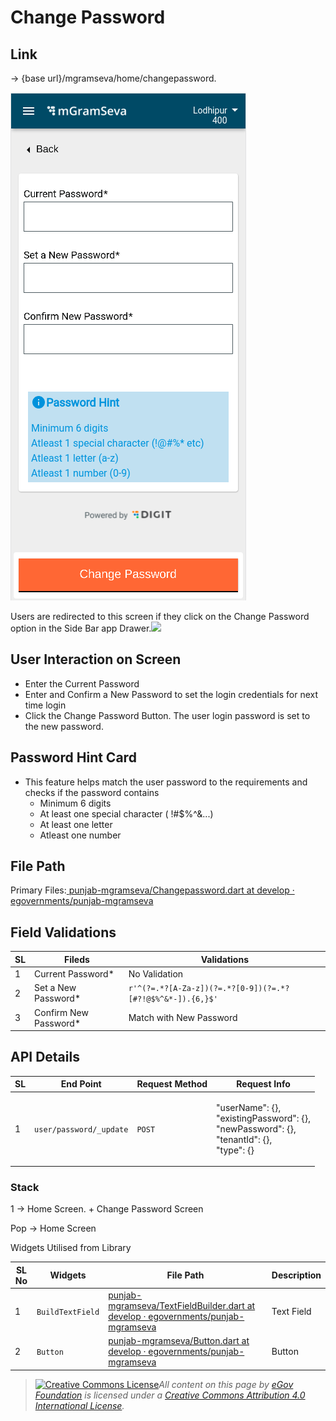# Change Password

## **Link**&#x20;

→ {base url}/mgramseva/home/changepassword.

![](<../../../../.gitbook/assets/image (60).png>)

Users are redirected to this screen if they click on the Change Password option in the Side Bar app Drawer.![](blob:https://digit-discuss.atlassian.net/ab0d2124-264f-4e7e-825a-6da61e034076#media-blob-url=true\&id=b1d71015-4630-47b9-a673-6bc5b8c40589\&collection=contentId-1925546002\&contextId=1925546002\&mimeType=image%2Fpng\&name=ChangePassword.png\&size=40193\&width=377\&height=813\&alt=)

## **User Interaction on Screen**

* Enter the Current Password
* Enter and Confirm a New Password to set the login credentials for next time login
* Click the Change Password Button. The user login password is set to the new password.

## **Password Hint Card**

* This feature helps match the user password to the requirements and checks if the password contains
  * Minimum 6 digits
  * At least one special character ( !#$%^&...)
  * At least one letter
  * Atleast one number

## **File Path**

Primary Files:[ <img src="https://github.com/fluidicon.png" alt="" data-size="line">punjab-mgramseva/Changepassword.dart at develop · egovernments/punjab-mgramseva](https://github.com/egovernments/punjab-mgramseva/blob/develop/frontend/mgramseva/lib/screeens/ChangePassword/Changepassword.dart)

## **Field Validations**

| **SL** | **Fileds**             | **Validations**                                            |
| ------ | ---------------------- | ---------------------------------------------------------- |
| 1      | Current Password\*     | No Validation                                              |
| 2      | Set a New Password\*   | `r'^(?=.*?[A-Za-z])(?=.*?[0-9])(?=.*?[#?!@$%^&*-]).{6,}$'` |
| 3      | Confirm New Password\* | Match with New Password                                    |

## **API Details**

| **SL** | **End Point**           | **Request Method** | **Request Info**                                                                                         |
| ------ | ----------------------- | ------------------ | -------------------------------------------------------------------------------------------------------- |
| 1      | `user/password/_update` | `POST`             | <p>"userName": {},<br>"existingPassword": {},<br>"newPassword": {},<br>"tenantId": {},<br>"type": {}</p> |

### **Stack**

1 → Home Screen. + Change Password Screen

Pop → Home Screen

Widgets Utilised from Library

| **SL No** | **Widgets**      | **File Path**                                                                                                                                                                                                                                                               | **Description** |
| --------- | ---------------- | --------------------------------------------------------------------------------------------------------------------------------------------------------------------------------------------------------------------------------------------------------------------------- | --------------- |
| 1         | `BuildTextField` | [<img src="https://github.com/fluidicon.png" alt="" data-size="line">punjab-mgramseva/TextFieldBuilder.dart at develop · egovernments/punjab-mgramseva](https://github.com/egovernments/punjab-mgramseva/blob/develop/frontend/mgramseva/lib/widgets/TextFieldBuilder.dart) | Text Field      |
| 2         | `Button`         | [<img src="https://github.com/fluidicon.png" alt="" data-size="line">punjab-mgramseva/Button.dart at develop · egovernments/punjab-mgramseva](https://github.com/egovernments/punjab-mgramseva/blob/develop/frontend/mgramseva/lib/widgets/Button.dart)                     | Button          |

> [![Creative Commons License](https://i.creativecommons.org/l/by/4.0/80x15.png)_​_](http://creativecommons.org/licenses/by/4.0/)_All content on this page by_ [_eGov Foundation_](https://egov.org.in/) _is licensed under a_ [_Creative Commons Attribution 4.0 International License_](http://creativecommons.org/licenses/by/4.0/)_._

